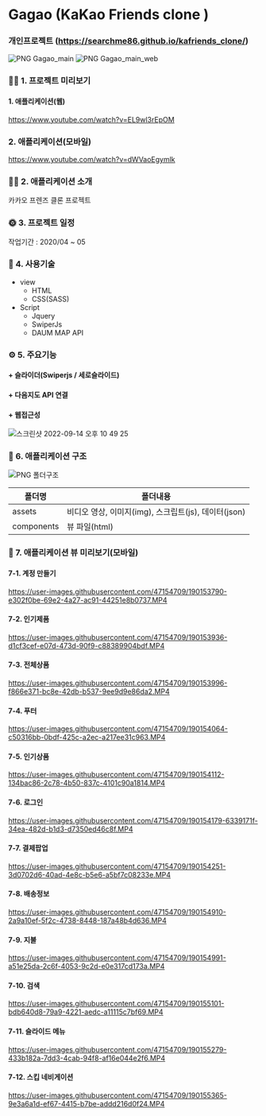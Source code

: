 # Gagao (KaKao Friends clone )

### 개인프로젝트 (https://searchme86.github.io/kafriends_clone/)
![PNG  Gagao_main](https://user-images.githubusercontent.com/47154709/190147684-b7f73b04-35ae-4bc9-84ae-a008454951fd.png)
![PNG  Gagao_main_web](https://user-images.githubusercontent.com/47154709/190147714-876e0abf-71ef-46a8-b468-2bec18b88008.png)

### 👋🏻 1. 프로젝트 미리보기
#### 1. 애플리케이션(웹)
https://www.youtube.com/watch?v=EL9wl3rEpOM

### 2. 애플리케이션(모바일)
https://www.youtube.com/watch?v=dWVaoEgymlk

### 💁🏻 2. 애플리케이션 소개
카카오 프렌즈 클론 프로젝트

### 🌞 3. 프로젝트 일정
작업기간 : 2020/04 ~ 05

### 🔨 4. 사용기술
+ view
  + HTML
  + CSS(SASS)
+ Script
  + Jquery
  + SwiperJs
  + DAUM MAP API

### ⚙️ 5. 주요기능
#### + 슬라이더(Swiperjs / 세로슬라이드)
#### + 다음지도 API 연결
#### + 웹접근성 
![스크린샷 2022-09-14 오후 10 49 25](https://user-images.githubusercontent.com/47154709/190175314-b72b33f5-baa6-4b5d-bb7a-99c869c9bb4d.png)

### 🔦 6. 애플리케이션 구조
![PNG  폴더구조](https://user-images.githubusercontent.com/47154709/190152429-3991ad5a-7c02-44ea-a34d-ca0ca6810a7c.png)

폴더명 | 폴더내용
----| -----
assets | 비디오 영상, 이미지(img), 스크립트(js), 데이터(json)
components | 뷰 파일(html)

### 🧸 7. 애플리케이션 뷰 미리보기(모바일)
#### 7-1. 계정 만들기
https://user-images.githubusercontent.com/47154709/190153790-e302f0be-69e2-4a27-ac91-44251e8b0737.MP4

#### 7-2. 인기제품
https://user-images.githubusercontent.com/47154709/190153936-d1cf3cef-e07d-473d-90f9-c88389904bdf.MP4

#### 7-3. 전체상품
https://user-images.githubusercontent.com/47154709/190153996-f866e371-bc8e-42db-b537-9ee9d9e86da2.MP4

#### 7-4. 푸터
https://user-images.githubusercontent.com/47154709/190154064-c50316bb-0bdf-425c-a2ec-a217ee31c963.MP4

#### 7-5. 인기상품
https://user-images.githubusercontent.com/47154709/190154112-134bac86-2c78-4b50-837c-4101c90a1814.MP4

#### 7-6. 로그인
https://user-images.githubusercontent.com/47154709/190154179-6339171f-34ea-482d-b1d3-d7350ed46c8f.MP4

#### 7-7. 결제팝업
https://user-images.githubusercontent.com/47154709/190154251-3d0702d6-40ad-4e8c-b5e6-a5bf7c08233e.MP4

#### 7-8. 배송정보
https://user-images.githubusercontent.com/47154709/190154910-2a9a10ef-5f2c-4738-8448-187a48b4d636.MP4

#### 7-9. 지불
https://user-images.githubusercontent.com/47154709/190154991-a51e25da-2c6f-4053-9c2d-e0e317cd173a.MP4

#### 7-10. 검색
https://user-images.githubusercontent.com/47154709/190155101-bdb640d8-79a9-4221-aedc-a11115c7bf69.MP4

#### 7-11. 슬라이드 메뉴
https://user-images.githubusercontent.com/47154709/190155279-433b182a-7dd3-4cab-94f8-af16e044e2f6.MP4

#### 7-12. 스킵 네비게이션
https://user-images.githubusercontent.com/47154709/190155365-9e3a6a1d-ef67-4415-b7be-addd216d0f24.MP4






